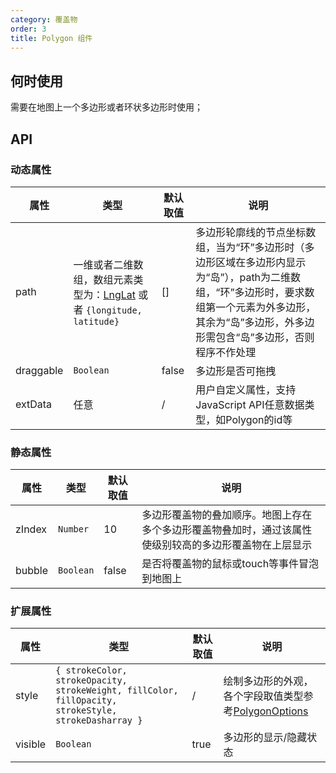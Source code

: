 ```yaml
---
category: 覆盖物
order: 3
title: Polygon 组件
---
```



## 何时使用

需要在地图上一个多边形或者环状多边形时使用；

## API



### 动态属性

| 属性 | 类型 | 默认取值 | 说明 |
|------|-----|------|-----|
| path | 一维或者二维数组，数组元素类型为：[LngLat](http://lbs.amap.com/api/javascript-api/reference/core#LngLat) 或者 `{longitude, latitude}`  | [] | 多边形轮廓线的节点坐标数组，当为“环”多边形时（多边形区域在多边形内显示为“岛”），path为二维数组，“环”多边形时，要求数组第一个元素为外多边形，其余为“岛”多边形，外多边形需包含“岛”多边形，否则程序不作处理 |
| draggable | `Boolean` | false | 多边形是否可拖拽 |
| extData | 任意 | / | 用户自定义属性，支持JavaScript API任意数据类型，如Polygon的id等 |


### 静态属性

| 属性     | 类型 | 默认取值 | 说明     |
|----------|-----------|-------|-----|
| zIndex | `Number`  | 10    | 多边形覆盖物的叠加顺序。地图上存在多个多边形覆盖物叠加时，通过该属性使级别较高的多边形覆盖物在上层显示 |
| bubble | `Boolean` | false | 是否将覆盖物的鼠标或touch等事件冒泡到地图上 |

### 扩展属性

| 属性     | 类型 | 默认取值 | 说明     |
|----------|-----------|-------|-----|
| style   | `{ strokeColor, strokeOpacity, strokeWeight, fillColor, fillOpacity, strokeStyle, strokeDasharray }` | / | 绘制多边形的外观，各个字段取值类型参考[PolygonOptions](http://lbs.amap.com/api/javascript-api/reference/overlay#Polygon) |
| visible | `Boolean` | true | 多边形的显示/隐藏状态 |